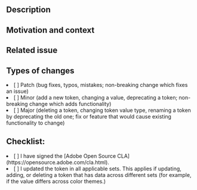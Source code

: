 <!--- Title: Provide a general summary of your changes in the Title above -->
<!--- Reviewers: Include @karstens, @GarthDB, @mrcjhicks, @lynnhao, @KayiuCarlson, @nabuhasan -->
<!--- Approval: PRs require two two reviews at the minimum (one from the engineering team and one from the design team) in order to be considered "approved" and ready to merge -->

## Description

<!--- Describe your changes in detail, including a list of changes -->

## Motivation and context

<!--- Why is this change required? What problem does it solve? -->

## Related issue

<!--- This project only accepts pull requests related to open issues -->
<!--- If suggesting a new feature or change, please discuss it in #spectrum_tokens_talk or design workshop, first -->
<!--- If fixing a bug, there should be an issue describing it with steps to reproduce -->
<!--- Please link to the issue on the next line: -->

## Types of changes

<!--- What types of changes does your code introduce? Put an `x` in all the boxes that apply: -->

<li> [ ] Patch (bug fixes, typos, mistakes; non-breaking change which fixes an issue) </li>
<li> [ ] Minor (add a new token, changing a value, deprecating a token; non-breaking change which adds functionality) </li>
<li> [ ] Major (deleting a token, changing token value type, renaming a token by deprecating the old one; fix or feature that would cause existing functionality to change) </li>

## Checklist:

<!--- Go over all the following points, and put an `x` in all the boxes that apply. -->
<!--- If you're unsure about any of these, don't hesitate to ask. We're here to help! -->

<li> [ ] I have signed the [Adobe Open Source CLA](https://opensource.adobe.com/cla.html). </li>
<li> [ ] I updated the token in all applicable sets. This applies if updating, adding, or deleting a token that has data across different sets (for example, if the value differs across color themes.) </li>
